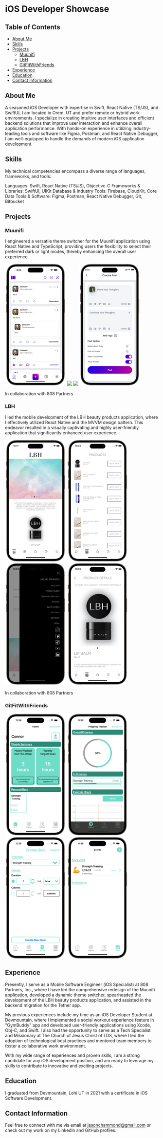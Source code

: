 # iOS Developer Showcase

## Table of Contents

- [About Me](#about-me)
- [Skills](#skills)
- [Projects](#projects)
    - [Muunifi](#Muunifi)
    - [LBH](#LBH)
    - [GitFitWithFriends](#GitFitWithFriends)
- [Experience](#experience)
- [Education](#education)
- [Contact Information](#contact-information)

## About Me

A seasoned iOS Developer with expertise in Swift, React Native (TS/JS), and SwiftUI, I am located in Orem, UT and prefer remote or hybrid work environments. I specialize in creating intuitive user interfaces and efficient backend solutions that improve user interaction and enhance overall application performance. With hands-on experience in utilizing industry-leading tools and software like Figma, Postman, and React Native Debugger, I am well-equipped to handle the demands of modern iOS application development.

## Skills

My technical competencies encompass a diverse range of languages, frameworks, and tools:

Languages: Swift, React Native (TS/JS), Objective-C
Frameworks & Libraries: SwiftUI, UIKit
Database & Industry Tools: Firebase, CloudKit, Core Data
Tools & Software: Figma, Postman, React Native Debugger, Git, Bitbucket

## Projects


### Muunifi

I engineered a versatile theme switcher for the Muunifi application using React Native and TypeScript, providing users the flexibility to select their preferred dark or light modes, thereby enhancing the overall user experience.


<p float="left">
  <img src="https://github.com/Jc-hammond/Jc-hammond/blob/main/Assets/MuunifiHome.png" width="200">
  <img src="https://github.com/Jc-hammond/Jc-hammond/blob/main/Assets/MuunifiHomeTwo.png" width="200" />
  <img src="https://github.com/Jc-hammond/Jc-hammond/blob/main/Assets/MuunifiMenu.png" width="200" />
  <img src="https://github.com/Jc-hammond/Jc-hammond/blob/main/Assets/MuunifiCreatePost.png" width="200" />
</p>


In collaboration with 808 Partners


### LBH

I led the mobile development of the LBH beauty products application, where I effectively utilized React Native and the MVVM design pattern. This endeavor resulted in a visually captivating and highly user-friendly application that significantly enhanced user experience.

<p float="left">
  <img src="https://github.com/Jc-hammond/Jc-hammond/blob/main/Assets/LBHHome.png" width="200">
  <img src="https://github.com/Jc-hammond/Jc-hammond/blob/main/Assets/LBHProducts.png" width="200" />
  <img src="https://github.com/Jc-hammond/Jc-hammond/blob/main/Assets/LBHMenu.png" width="200" />
  <img src="https://github.com/Jc-hammond/Jc-hammond/blob/main/Assets/LBHProductDetails.png" width="200" />
</p>

In collaboration with 808 Partners

### GitFitWithFriends
<p float="left">
  <img src="https://github.com/Jc-hammond/Jc-hammond/blob/main/Assets/framed-image-0.png" width="200">
  <img src="https://github.com/Jc-hammond/Jc-hammond/blob/main/Assets/framed-image-1.png" width="200" />
  <img src="https://github.com/Jc-hammond/Jc-hammond/blob/main/Assets/framed-image-2.png" width="200" />
  <img src="https://github.com/Jc-hammond/Jc-hammond/blob/main/Assets/framed-image-3.png" width="200" />
</p>





## Experience

Presently, I serve as a Mobile Software Engineer (iOS Specialist) at 808 Partners, Inc., where I have led the comprehensive redesign of the Muunifi application, developed a dynamic theme switcher, spearheaded the development of the LBH beauty products application, and assisted in the backend migration for the Tether app.

My previous experiences include my time as an iOS Developer Student at Devmountain, where I implemented a social workout experience feature in "GymBuddy" app and developed user-friendly applications using Xcode, Obj-C, and Swift. I also had the opportunity to serve as a Tech Specialist and Missionary at The Church of Jesus Christ of LDS, where I led the adoption of technological best practices and mentored team members to foster a collaborative work environment.

With my wide range of experiences and proven skills, I am a strong candidate for any iOS development position, and am ready to leverage my skills to contribute to innovative and exciting projects.

## Education

I graduated from Devmountain, Lehi UT in 2021 with a certificate in iOS Software Development.

## Contact Information

Feel free to connect with me via email at jasonchammond@gmail.com or check out my work on my LinkedIn and GitHub profiles.
